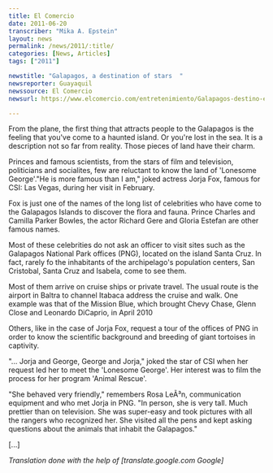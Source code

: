 ```yaml
---
title: El Comercio
date: 2011-06-20
transcriber: "Mika A. Epstein"
layout: news
permalink: /news/2011/:title/
categories: [News, Articles]
tags: ["2011"]

newstitle: "Galapagos, a destination of stars  "
newsreporter: Guayaquil
newssource: El Comercio
newsurl: https://www.elcomercio.com/entretenimiento/Galapagos-destino-estrellas_0_502149843.html

---
```


From the plane, the first thing that attracts people to the Galapagos is the feeling that you've come to a haunted island. Or you're lost in the sea. It is a description not so far from reality. Those pieces of land have their charm.

Princes and famous scientists, from the stars of film and television, politicians and socialites, few are reluctant to know the land of 'Lonesome George'."He is more famous than I am," joked actress Jorja Fox, famous for CSI: Las Vegas, during her visit in February.

Fox is just one of the names of the long list of celebrities who have come to the Galapagos Islands to discover the flora and fauna. Prince Charles and Camilla Parker Bowles, the actor Richard Gere and Gloria Estefan are other famous names.

Most of these celebrities do not ask an officer to visit sites such as the Galapagos National Park offices (PNG), located on the island Santa Cruz. In fact, rarely fo the inhabitants of the archipelago's population centers, San Cristobal, Santa Cruz and Isabela, come to see them.

Most of them arrive on cruise ships or private travel. The usual route is the airport in Baltra to channel Itabaca address the cruise and walk. One example was that of the Mission Blue, which brought Chevy Chase, Glenn Close and Leonardo DiCaprio, in April 2010

Others, like in the case of Jorja Fox, request a tour of the offices of PNG in order to know the scientific background and breeding of giant tortoises in captivity.

"... Jorja and George, George and Jorja," joked the star of CSI when her request led her to meet the 'Lonesome George'. Her interest was to film the process for her program 'Animal Rescue'.

"She behaved very friendly," remembers Rosa LeÃ³n, communication equipment and who met Jorja in PNG. "In person, she is very tall. Much prettier than on television. She was super-easy and took pictures with all the rangers who recognized her. She visited all the pens and kept asking questions about the animals that inhabit the Galapagos."

[...]

*Translation done with the help of [translate.google.com Google]*
